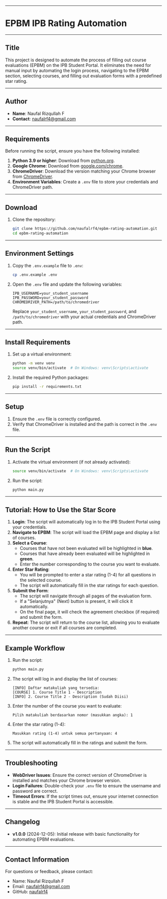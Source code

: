 
---

# EPBM IPB Rating Automation

---

## **Title**
This project is designed to automate the process of filling out course evaluations (EPBM) on the IPB Student Portal. It eliminates the need for manual input by automating the login process, navigating to the EPBM section, selecting courses, and filling out evaluation forms with a predefined star rating.

---

## **Author**
- **Name**: Naufal Rizqullah F  
- **Contact**: [naufalrf4@gmail.com](mailto:naufalrf4@gmail.com)  

---

## **Requirements**
Before running the script, ensure you have the following installed:

1. **Python 3.9 or higher**: Download from [python.org](https://www.python.org/downloads/).
2. **Google Chrome**: Download from [google.com/chrome](https://www.google.com/chrome/).
3. **ChromeDriver**: Download the version matching your Chrome browser from [ChromeDriver](https://sites.google.com/chromium.org/driver/).
4. **Environment Variables**: Create a `.env` file to store your credentials and ChromeDriver path.

---

## **Download**
1. Clone the repository:
   ```bash
   git clone https://github.com/naufalrf4/epbm-rating-automation.git
   cd epbm-rating-automation
   ```

---

## **Environment Settings**
1. Copy the `.env.example` file to `.env`:
   ```bash
   cp .env.example .env
   ```
2. Open the `.env` file and update the following variables:
   ```env
   IPB_USERNAME=your_student_username
   IPB_PASSWORD=your_student_password
   CHROMEDRIVER_PATH=/path/to/chromedriver
   ```
   Replace `your_student_username`, `your_student_password`, and `/path/to/chromedriver` with your actual credentials and ChromeDriver path.

---

## **Install Requirements**
1. Set up a virtual environment:
   ```bash
   python -m venv venv
   source venv/bin/activate  # On Windows: venv\Scripts\activate
   ```
2. Install the required Python packages:
   ```bash
   pip install -r requirements.txt
   ```
---

## **Setup**
1. Ensure the `.env` file is correctly configured.
2. Verify that ChromeDriver is installed and the path is correct in the `.env` file.

---

## **Run the Script**
1. Activate the virtual environment (if not already activated):
   ```bash
   source venv/bin/activate  # On Windows: venv\Scripts\activate
   ```
2. Run the script:
   ```bash
   python main.py
   ```

---

## **Tutorial: How to Use the Star Score**
1. **Login**: The script will automatically log in to the IPB Student Portal using your credentials.
2. **Navigate to EPBM**: The script will load the EPBM page and display a list of courses.
3. **Select a Course**:
   - Courses that have not been evaluated will be highlighted in **blue**.
   - Courses that have already been evaluated will be highlighted in **green**.
   - Enter the number corresponding to the course you want to evaluate.
4. **Enter Star Rating**:
   - You will be prompted to enter a star rating (1-4) for all questions in the selected course.
   - The script will automatically fill in the star ratings for each question.
5. **Submit the Form**:
   - The script will navigate through all pages of the evaluation form.
   - If a "Selanjutnya" (Next) button is present, it will click it automatically.
   - On the final page, it will check the agreement checkbox (if required) and submit the form.
6. **Repeat**: The script will return to the course list, allowing you to evaluate another course or exit if all courses are completed.

---

## **Example Workflow**
1. Run the script:
   ```bash
   python main.py
   ```
2. The script will log in and display the list of courses:
   ```
   [INFO] Daftar matakuliah yang tersedia:
   [COURSE] 1. Course Title 1 - Description
   [INFO] 2. Course Title 2 - Description (Sudah Diisi)
   ```
3. Enter the number of the course you want to evaluate:
   ```
   Pilih matakuliah berdasarkan nomor (masukkan angka): 1
   ```
4. Enter the star rating (1-4):
   ```
   Masukkan rating (1-4) untuk semua pertanyaan: 4
   ```
5. The script will automatically fill in the ratings and submit the form.

---

## **Troubleshooting**
- **WebDriver Issues**: Ensure the correct version of ChromeDriver is installed and matches your Chrome browser version.
- **Login Failures**: Double-check your `.env` file to ensure the username and password are correct.
- **Timeout Errors**: If the script times out, ensure your internet connection is stable and the IPB Student Portal is accessible.

---

## **Changelog**
- **v1.0.0** (2024-12-05): Initial release with basic functionality for automating EPBM evaluations.

---

## **Contact Information**
For questions or feedback, please contact:  
- Name: Naufal Rizqullah F  
- Email: [naufalrf4@gmail.com](mailto:naufalrf4@gmail.com)  
- GitHub: [naufalrf4](https://github.com/naufalrf4)  
